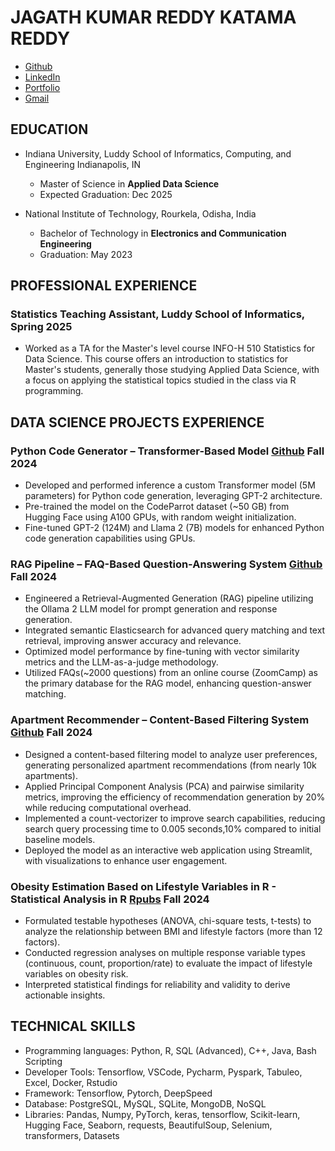 # JAGATH KUMAR REDDY KATAMA REDDY
- [Github](https://github.com/Jags96)
- [LinkedIn](https://www.linkedin.com/in/jagathkrk/)
- [Portfolio](https://jags96.github.io/portfolio/)
- [Gmail](jagathkumarreddykatamareddy@gmail.com)


## EDUCATION
- Indiana University, Luddy School of Informatics, Computing, and Engineering Indianapolis, IN
  - Master of Science in **Applied Data Science**
  - Expected Graduation: Dec 2025

- National Institute of Technology, Rourkela, Odisha, India
  - Bachelor of Technology in **Electronics and Communication Engineering**
  - Graduation: May 2023


## PROFESSIONAL EXPERIENCE
### Statistics Teaching Assistant, Luddy School of Informatics,  Spring 2025 
- Worked as a TA for the Master's level course INFO-H 510 Statistics for Data Science. This course offers an introduction to statistics for Master's students, generally those studying Applied Data Science, with a focus on applying the statistical topics studied in the class via R programming.



## DATA SCIENCE PROJECTS EXPERIENCE 
### Python Code Generator – Transformer-Based Model [Github](https://github.com/Jags96/CodeGen) 						        Fall 2024
- Developed and performed inference a custom Transformer model (5M parameters) for Python code generation, leveraging GPT-2 architecture.
- Pre-trained the model on the CodeParrot dataset (~50 GB) from Hugging Face using A100 GPUs, with random weight initialization.
- Fine-tuned GPT-2 (124M) and Llama 2 (7B) models for enhanced Python code generation capabilities using GPUs.

### RAG Pipeline – FAQ-Based Question-Answering System [Github](https://github.com/Jags96/RAG) 					        Fall 2024
- Engineered a Retrieval-Augmented Generation (RAG) pipeline utilizing the Ollama 2 LLM model for prompt generation and response generation.
- Integrated semantic Elasticsearch for advanced query matching and text retrieval, improving answer accuracy and relevance.
- Optimized model performance by fine-tuning with vector similarity metrics and the LLM-as-a-judge methodology.
- Utilized FAQs(~2000 questions) from an online course (ZoomCamp) as the primary database for the RAG model, enhancing question-answer matching.

### Apartment Recommender – Content-Based Filtering System [Github](https://github.com/Jags96/Score-Apartment-Recommender)   					        Fall 2024
- Designed a content-based filtering model to analyze user preferences, generating personalized apartment recommendations (from nearly 10k apartments).
- Applied Principal Component Analysis (PCA) and pairwise similarity metrics, improving the efficiency of recommendation generation by 20% while reducing computational overhead.
- Implemented a count-vectorizer to improve search capabilities, reducing search query processing time to  0.005 seconds,10% compared to initial baseline models.
- Deployed the model as an interactive web application using Streamlit, with visualizations to enhance user engagement.

### Obesity Estimation Based on Lifestyle Variables in R  - Statistical Analysis in R	 [Rpubs](https://rpubs.com/jagath_96)                 Fall 2024
- Formulated testable hypotheses (ANOVA, chi-square tests, t-tests) to analyze the relationship between BMI and lifestyle factors (more than 12 factors).
- Conducted regression analyses on multiple response variable types (continuous, count, proportion/rate) to evaluate the impact of lifestyle variables on obesity risk.
- Interpreted statistical findings for reliability and validity to derive actionable insights.


## TECHNICAL SKILLS
-  Programming languages: Python, R, SQL (Advanced), C++, Java, Bash Scripting
-  Developer Tools: Tensorflow, VSCode, Pycharm, Pyspark, Tabuleo, Excel, Docker, Rstudio
-  Framework: Tensorflow, Pytorch, DeepSpeed
-  Database: PostgreSQL, MySQL, SQLite, MongoDB, NoSQL
-  Libraries: Pandas, Numpy, PyTorch, keras, tensorflow, Scikit-learn, Hugging Face, Seaborn, requests, BeautifulSoup, Selenium, transformers, Datasets
